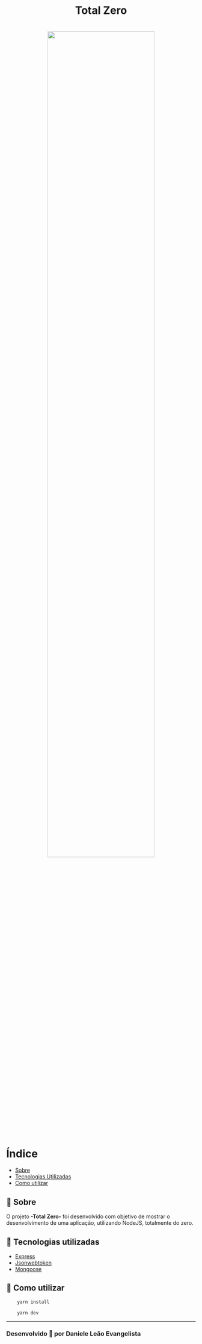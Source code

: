 <h1 align="center">
Total Zero
</h1>
<h1 align="center"><img src="https://terminalroot.com.br/assets/img/js/nodejs.jpg" heigh="75%" width="75%"></h1>

# Índice

- [Sobre](#-sobre)
- [Tecnologias Utilizadas](#-tecnologias-utilizadas)
- [Como utilizar](#-como-utilizar)

## 🔖 Sobre

O projeto **-Total Zero-** foi desenvolvido com objetivo de mostrar o desenvolvimento de uma aplicação, utilizando NodeJS, totalmente do zero.

## 🚀 Tecnologias utilizadas

- [Express](http://expressjs.com/en/5x/api.html#app.use)
- [Jsonwebtoken](https://github.com/auth0/node-jsonwebtoken#readme)
- [Mongoose](https://mongoosejs.com/docs/guide.html)

## 🤔 Como utilizar

```bash
    yarn install

    yarn dev
```

---

<h3>Desenvolvido 💜 por Daniele Leão Evangelista</h3>
